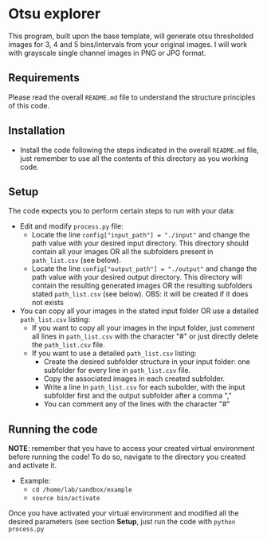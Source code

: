 Otsu explorer
=============

This program, built upon the base template, will generate otsu thresholded images for 3, 4 and 5 bins/intervals from your original images. I will work with grayscale single channel images in PNG or JPG format. 



Requirements
------------

Please read the overall `README.md` file to understand the structure principles of this code. 



Installation
------------

- Install the code following the steps indicated in the overall `README.md` file, just remember to use all the contents of this directory as you working code.



Setup
-----

The code expects you to perform certain steps to run with your data:

- Edit and modify `process.py` file:
  - Locate the line `config["input_path"] = "./input"` and change the path value with your desired input directory. This directory should contain all your images OR all the subfolders present in `path_list.csv` (see below). 
  - Locate the line `config["output_path"] = "./output"` and change the path value with your desired output directory. This directory will contain the resulting generated images OR the resulting subfolders stated `path_list.csv` (see below). OBS: it will be created if it does not exists
- You can copy all your images in the stated input folder OR use a detailed `path_list.csv` listing:
  - If you want to copy all your images in the input folder, just comment all lines in `path_list.csv` with the character "#" or just directly delete the `path_list.csv` file.
  - If you want to use a detailed `path_list.csv` listing:
    - Create the desired subfolder structure in your input folder: one subfolder for every line in `path_list.csv` file.
    - Copy the associated images in each created subfolder.
    - Write a line in `path_list.csv` for each subolder, with the input subfolder first and the output subfolder after a comma ","
    - You can comment any of the lines with the character "#"
  


Running the code
---------------- 

**NOTE**: remember that you have to access your created virtual environment before running the code! To do so, navigate to the directory you created and activate it.
 - Example:
   - `cd /home/lab/sandbox/example`
   - `source bin/activate`

Once you have activated your virtual environment and modified all the desired parameters (see section **Setup**, just run the code with `python process.py`

